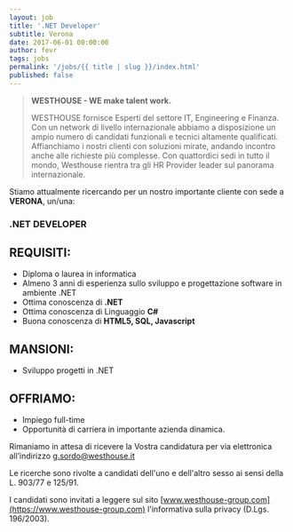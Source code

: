 ```yaml
---
layout: job
title: '.NET Developer'
subtitle: Verona
date: 2017-06-01 00:00:00
author: fevr
tags: jobs
permalink: '/jobs/{{ title | slug }}/index.html'
published: false
---
```


> **WESTHOUSE - WE make talent work.**
>
> WESTHOUSE fornisce Esperti del settore IT, Engineering e Finanza. Con un network di livello internazionale
> abbiamo a disposizione un ampio numero di candidati funzionali e tecnici altamente qualificati.
> Affianchiamo i nostri clienti con soluzioni mirate, andando incontro anche alle richieste più complesse. Con
> quattordici sedi in tutto il mondo, Westhouse rientra tra gli HR Provider leader sul panorama
> internazionale.

Stiamo attualmente ricercando per un nostro importante cliente con sede a **VERONA**, un/una:

### .NET DEVELOPER

## REQUISITI:

- Diploma o laurea in informatica
- Almeno 3 anni di esperienza sullo sviluppo e progettazione software in ambiente .NET
- Ottima conoscenza di **.NET**
- Ottima conoscenza di Linguaggio **C#**
- Buona conoscenza di **HTML5, SQL, Javascript**

## MANSIONI:

- Sviluppo progetti in .NET

## OFFRIAMO:

- Impiego full-time
- Opportunità di carriera in importante azienda dinamica.

Rimaniamo in attesa di ricevere la Vostra candidatura per via elettronica all’indirizzo [g.sordo@westhouse.it](mailto:g.sordo@westhouse.it)

Le ricerche sono rivolte a candidati dell'uno e dell'altro sesso ai sensi della L. 903/77 e 125/91.

I candidati sono invitati a leggere sul sito [www.westhouse-group.com](https://www.westhouse-group.com) l'informativa sulla privacy (D.Lgs. 196/2003).
